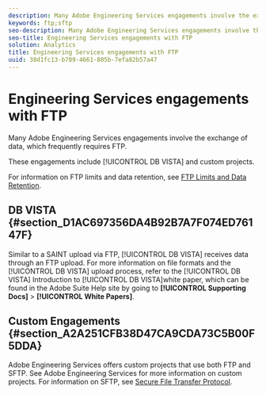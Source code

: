 ```yaml
---
description: Many Adobe Engineering Services engagements involve the exchange of data, which frequently requires FTP.
keywords: ftp;sftp
seo-description: Many Adobe Engineering Services engagements involve the exchange of data, which frequently requires FTP.
seo-title: Engineering Services engagements with FTP
solution: Analytics
title: Engineering Services engagements with FTP
uuid: 38d1fc13-b709-4661-805b-7efa82b57a47
---
```


# Engineering Services engagements with FTP

Many Adobe Engineering Services engagements involve the exchange of data, which frequently requires FTP.

These engagements include [!UICONTROL DB VISTA] and custom projects.

For information on FTP limits and data retention, see [FTP Limits and Data Retention](../../../export/ftp-and-sftp/ftp-limits.md#concept_8CAA1D8F27B3411AB902520AD6C9A70E).

## DB VISTA {#section_D1AC697356DA4B92B7A7F074ED76147F}

Similar to a SAINT upload via FTP, [!UICONTROL DB VISTA] receives data through an FTP upload. For more information on file formats and the [!UICONTROL DB VISTA] upload process, refer to the [!UICONTROL DB VISTA] Introduction to [!UICONTROL DB VISTA]white paper, which can be found in the Adobe Suite Help site by going to **[!UICONTROL Supporting Docs]** > **[!UICONTROL White Papers]**.

## Custom Engagements {#section_A2A251CFB38D47CA9CDA73C5B00F5DDA}

Adobe Engineering Services offers custom projects that use both FTP and SFTP. See Adobe Engineering Services for more information on custom projects. For information on SFTP, see [Secure File Transfer Protocol](../../../export/ftp-and-sftp/c-sftp/ftp-sftp.md#concept_08905F69AE2445FFB167D8AEE68390DC). 
